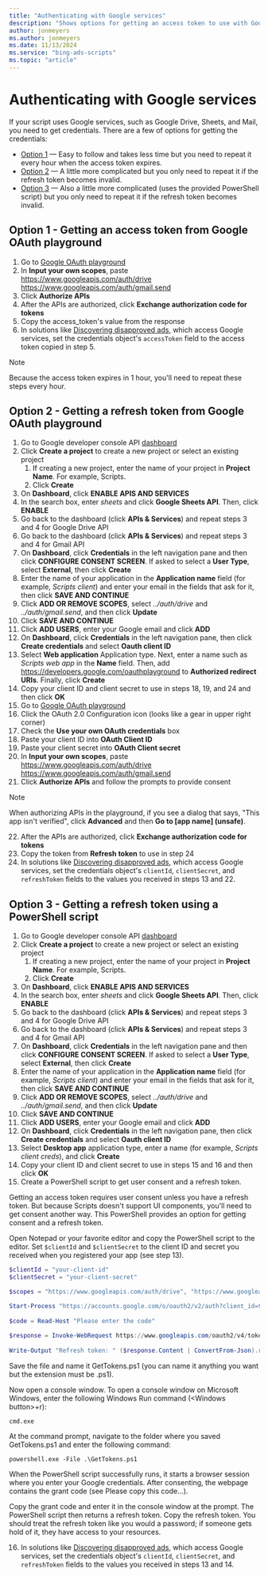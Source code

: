 ```yaml
---
title: "Authenticating with Google services"
description: "Shows options for getting an access token to use with Google services."
author: jonmeyers
ms.author: jonmeyers
ms.date: 11/13/2024
ms.service: "bing-ads-scripts"
ms.topic: "article"
---
```


# Authenticating with Google services

If your script uses Google services, such as Google Drive, Sheets, and Mail, you need to get credentials. There are a few of options for getting the credentials:

- [Option 1](#option1) &mdash; Easy to follow and takes less time but you need to repeat it every hour when the access token expires.
- [Option 2](#option2) &mdash; A little more complicated but you only need to repeat it if the refresh token becomes invalid.
- [Option 3](#option3) &mdash; Also a little more complicated (uses the provided PowerShell script) but you only need to repeat it if the refresh token becomes invalid.

## <a name="option1"></a>Option 1 - Getting an access token from Google OAuth playground

1. Go to [Google OAuth playground](https://developers.google.com/oauthplayground)
2. In **Input your own scopes**, paste https://www.googleapis.com/auth/drive https://www.googleapis.com/auth/gmail.send
3. Click **Authorize APIs** 
4. After the APIs are authorized, click **Exchange authorization code for tokens**
5. Copy the access_token's value from the response
6. In solutions like [Discovering disapproved ads](../solutions/get-disapproved-ads.md), which access Google services, set the credentials object's `accessToken` field to the access token copied in step 5.

> [!NOTE]
> Because the access token expires in 1 hour, you'll need to repeat these steps every hour.


## <a name="option2"></a>Option 2 - Getting a refresh token from Google OAuth playground


1. Go to Google developer console API [dashboard](https://console.developers.google.com/apis/dashboard)
2. Click **Create a project** to create a new project or select an existing project  
   1. If creating a new project, enter the name of your project in **Project Name**. For example, Scripts.
   2. Click **Create**
3. On **Dashboard**, click **ENABLE APIS AND SERVICES**
4. In the search box, enter *sheets* and click **Google Sheets API**. Then, click **ENABLE**
5. Go back to the dashboard (click **APIs & Services**) and repeat steps 3 and 4 for Google Drive API
6. Go back to the dashboard (click **APIs & Services**) and repeat steps 3 and 4 for Gmail API
7. On **Dashboard**, click **Credentials** in the left navigation pane and then click **CONFIGURE CONSENT SCREEN**. If asked to select a **User Type**, select **External**, then click **Create**
8. Enter the name of your application in the **Application name** field (for example, *Scripts client*) and enter your email in the fields that ask for it, then click **SAVE AND CONTINUE**
9. Click **ADD OR REMOVE SCOPES**, select *../auth/drive* and *../auth/gmail.send*, and then click **Update**
10. Click **SAVE AND CONTINUE**
11. Click **ADD USERS**, enter your Google email and click **ADD**
12. On **Dashboard**, click **Credentials** in the left navigation pane, then click **Create credentials** and select **Oauth client ID**
13. Select **Web application** Application type. Next, enter a name such as *Scripts web app* in the **Name** field. Then, add https://developers.google.com/oauthplayground to **Authorized redirect URIs**. Finally, click **Create**
14. Copy your client ID and client secret to use in steps 18, 19, and 24 and then click **OK**
15. Go to [Google OAuth playground](https://developers.google.com/oauthplayground)
16. Click the OAuth 2.0 Configuration icon (looks like a gear in upper right corner)
17. Check the **Use your own OAuth credentials** box
18. Paste your client ID into **OAuth Client ID**
19. Paste your client secret into **OAuth Client secret**
20. In **Input your own scopes**, paste https://www.googleapis.com/auth/drive https://www.googleapis.com/auth/gmail.send
21. Click **Authorize APIs** and follow the prompts to provide consent
> [!NOTE]
> When authorizing APIs in the playground, if you see a dialog that says, "This app isn't verified", click **Advanced** and then **Go to [app name] (unsafe)**.
22. After the APIs are authorized, click **Exchange authorization code for tokens**
23. Copy the token from **Refresh token** to use in step 24
24. In solutions like [Discovering disapproved ads](../solutions/get-disapproved-ads.md), which access Google services, set the credentials object's `clientId`, `clientSecret`, and `refreshToken` fields to the values you received in steps 13 and 22. 


## <a name="option3"></a>Option 3 - Getting a refresh token using a PowerShell script

1. Go to Google developer console API [dashboard](https://console.developers.google.com/apis/dashboard)
2. Click **Create a project** to create a new project or select an existing project  
   1. If creating a new project, enter the name of your project in **Project Name**. For example, Scripts.
   2. Click **Create**
3. On **Dashboard**, click **ENABLE APIS AND SERVICES**
4. In the search box, enter *sheets* and click **Google Sheets API**. Then, click **ENABLE**
5. Go back to the dashboard (click **APIs & Services**) and repeat steps 3 and 4 for Google Drive API
6. Go back to the dashboard (click **APIs & Services**) and repeat steps 3 and 4 for Gmail API
7. On **Dashboard**, click **Credentials** in the left navigation pane and then click **CONFIGURE CONSENT SCREEN**. If asked to select a **User Type**, select **External**, then click **Create**
8. Enter the name of your application in the **Application name** field (for example, *Scripts client*) and enter your email in the fields that ask for it, then click **SAVE AND CONTINUE**
9. Click **ADD OR REMOVE SCOPES**, select *../auth/drive* and *../auth/gmail.send*, and then click **Update**
10. Click **SAVE AND CONTINUE**
11. Click **ADD USERS**, enter your Google email and click **ADD**
12. On **Dashboard**, click **Credentials** in the left navigation pane, then click **Create credentials** and select **Oauth client ID**
13. Select **Desktop app** application type, enter a name (for example, *Scripts client creds*), and click **Create**
14. Copy your client ID and client secret to use in steps 15 and 16 and then click **OK**
15. Create a PowerShell script to get user consent and a refresh token.  
   
  Getting an access token requires user consent unless you have a refresh token. But because Scripts doesn't support UI components, you'll need to get consent another way. This PowerShell provides an option for getting consent and a refresh token.  
   
  Open Notepad or your favorite editor and copy the PowerShell script to the editor. Set `$clientId` and `$clientSecret` to the client ID and secret you received when you registered your app (see step 13).  
   
  ```powershell
  $clientId = "your-client-id"
  $clientSecret = "your-client-secret"
  
  $scopes = "https://www.googleapis.com/auth/drive", "https://www.googleapis.com/auth/gmail.send"
  
  Start-Process "https://accounts.google.com/o/oauth2/v2/auth?client_id=$clientId&scope=$([string]::Join("%20", $scopes))&access_type=offline&response_type=code&redirect_uri=urn:ietf:wg:oauth:2.0:oob"    
   
  $code = Read-Host "Please enter the code"
     
  $response = Invoke-WebRequest https://www.googleapis.com/oauth2/v4/token -ContentType application/x-www-form-urlencoded -Method POST -Body "client_id=$clientid&client_secret=$clientSecret&redirect_uri=urn:ietf:wg:oauth:2.0:oob&code=$code&grant_type=authorization_code"
    
  Write-Output "Refresh token: " ($response.Content | ConvertFrom-Json).refresh_token 
  ```  
   
  Save the file and name it GetTokens.ps1 (you can name it anything you want but the extension must be .ps1).  
   
  Now open a console window. To open a console window on Microsoft Windows, enter the following Windows Run command (\<Windows button>+r):  
   
  ```
  cmd.exe
  ```  
   
  At the command prompt, navigate to the folder where you saved GetTokens.ps1 and enter the following command:  
   
  ```
  powershell.exe -File .\GetTokens.ps1
  ```  
   
  When the PowerShell script successfully runs, it starts a browser session where you enter your Google credentials. After consenting, the webpage contains the grant code (see Please copy this code...).  
     
  Copy the grant code and enter it in the console window at the prompt. The PowerShell script then returns a refresh token. Copy the refresh token. You should treat the refresh token like you would a password; if someone gets hold of it, they have access to your resources. 
  
16. In solutions like [Discovering disapproved ads](../solutions/get-disapproved-ads.md), which access Google services, set the credentials object's `clientId`, `clientSecret`, and `refreshToken` fields to the values you received in steps 13 and 14. 
